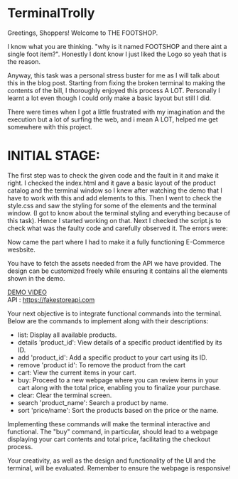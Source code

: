 # TerminalTrolly

Greetings, Shoppers! Welcome to THE FOOTSHOP.

I know what you are thinking. "why is it named FOOTSHOP and there aint a single foot item?". Honestly I dont know I just liked the Logo so yeah that is the reason.

Anyway, this task was a personal stress buster for me as I will talk about this in the blog post. Starting from fixing the broken terminal to making the contents of the bill, I thoroughly enjoyed this process A LOT.
Personally I learnt a lot even though I could only make a basic layout but still I did. 

There were times when I got a little frustrated with my imagination and the execution but a lot of surfing the web, and i mean A LOT, helped me get somewhere with this project.

# INITIAL STAGE:
The first step was to check the given code and the fault in it and make it right. I checked the index.html and it gave a basic layout of the product catalog and the terminal window so I knew after watching the demo that I have to work with this and add elements to this. 
Then I went to check the style.css and saw the styling for some of the elements and the terminal window. (I got to know about the terminal styling and everything because of this task). Hence I started working on that.
Next I checked the script.js to check what was the faulty code and carefully observed it.
The errors were:




Now came the part where I had to make it a fully functioning E-Commerce wesbsite.

 You have to fetch the assets needed from the API we have provided. The design can be customized freely while ensuring it contains all the elements shown in the demo.

[DEMO VIDEO](https://drive.google.com/file/d/1OZuKV-NKayKc-9--DWFuF29liGCuQaep/view?usp=drive_link)
<br>
API : https://fakestoreapi.com

Your next objective is to integrate functional commands into the terminal. Below are the commands to implement along with their descriptions:

- list: Display all available products.
- details 'product_id': View details of a specific product identified by its ID.
- add 'product_id': Add a specific product to your cart using its ID.
- remove 'product id': To remove the product from the cart
- cart: View the current items in your cart.
- buy: Proceed to a new webpage where you can review items in your cart along with the total price, enabling you to finalize your purchase.
- clear: Clear the terminal screen.
- search 'product_name': Search a product by name.
- sort 'price/name': Sort the products based on the price or the name.

Implementing these commands will make the terminal interactive and functional. The "buy" command, in particular, should lead to a webpage displaying your cart contents and total price, facilitating the checkout process.

Your creativity, as well as the design and functionality of the UI and the terminal, will be evaluated. Remember to ensure the webpage is responsive!
